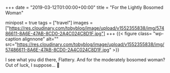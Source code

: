 +++
date = "2019-03-12T01:00:00+00:00"
title = "For the Lightly Bosomed Woman"

minipost = true
tags = ["travel"]
images = ["https://res.cloudinary.com/tobyblog/image/upload/v1552355838/img/57486611-8A6E-47AB-8CD0-2A4C024C8D1F.jpg"]
+++
{{< figure class= "wp-caption alignnone" alt="" src="https://res.cloudinary.com/tobyblog/image/upload/v1552355838/img/57486611-8A6E-47AB-8CD0-2A4C024C8D1F.jpg" >}}

I see what you did there, Flattery. And for the moderately bosomed woman? Out of luck, I suppose… 👙

